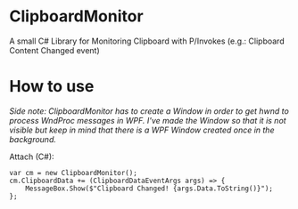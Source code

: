 # ClipboardMonitor
A small C# Library for Monitoring Clipboard with P/Invokes (e.g.: Clipboard Content Changed event)

# How to use
_Side note: ClipboardMonitor has to create a Window in order to get hwnd to process WndProc messages in WPF. I've made the Window so that it is not visible but keep in mind that there is a WPF Window created once in the background._

Attach (C#):

```
var cm = new ClipboardMonitor();
cm.ClipboardData += (ClipboardDataEventArgs args) => {
    MessageBox.Show($"Clipboard Changed! {args.Data.ToString()}");
};
```